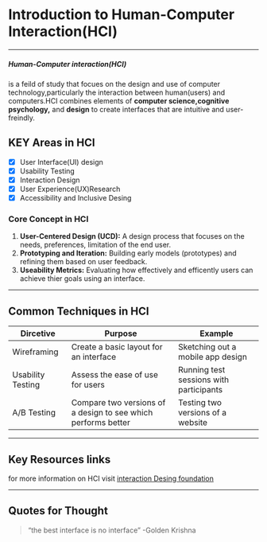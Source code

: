 # Introduction to Human-Computer Interaction(HCI)
***
##### Human-Computer interaction(HCI)
is a feild of study that focues on the design and use of computer technology,particularly the interaction between human(users) and computers.HCI combines elements of **computer science,cognitive psychology,** and **design** to create interfaces that are intuitive and user-freindly.

## KEY Areas in HCI
* [x] User Interface(UI) design
* [x] Usability Testing
* [x] Interaction Design
* [x] User Experience(UX)Research
* [x] Accessibility and Inclusive Desing

### Core Concept in HCI
1. **User-Centered Design (UCD):** A design process that focuses on the needs, preferences, limitation of the end user.
2. **Prototyping and Iteration:** Building early models (prototypes) and refining them based on user feedback.
3. **Useability Metrics:** Evaluating how effectively and efficently users can achieve thier goals using an interface.

***
## Common Techniques in HCI
Dircetive| Purpose| Example 
--- | --- | ---
Wireframing|Create a basic layout for an interface|Sketching out a mobile app design
Usability Testing | Assess the ease of use for users | Running test sessions with participants
A/B Testing |Compare two versions of a design to see which performs better | Testing two versions of a website 
***
## Key Resources links
for more information on HCI visit [interaction Desing foundation](https://www.interaction-design.org/)
***
## Quotes for Thought
> “the best interface is no interface”
> -Golden Krishna



